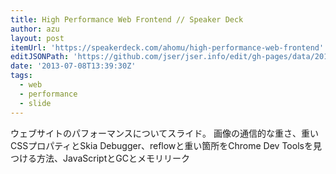 ```yaml
---
title: High Performance Web Frontend // Speaker Deck
author: azu
layout: post
itemUrl: 'https://speakerdeck.com/ahomu/high-performance-web-frontend'
editJSONPath: 'https://github.com/jser/jser.info/edit/gh-pages/data/2013/07/index.json'
date: '2013-07-08T13:39:30Z'
tags:
  - web
  - performance
  - slide
---
```

ウェブサイトのパフォーマンスについてスライド。
画像の通信的な重さ、重いCSSプロパティとSkia Debugger、reflowと重い箇所をChrome Dev Toolsを見つける方法、JavaScriptとGCとメモリリーク
